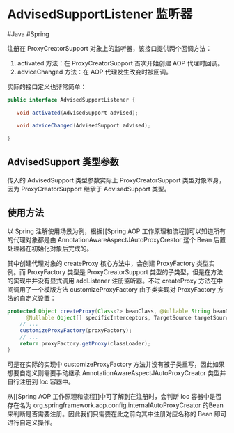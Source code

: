 # AdvisedSupportListener 监听器
#Java #Spring 

注册在 ProxyCreatorSupport 对象上的监听器，该接口提供两个回调方法：

1. activated 方法：在 ProxyCreatorSupport 首次开始创建 AOP 代理时回调。
2. adviceChanged 方法：在 AOP 代理发生改变时被回调。

实际的接口定义也非常简单：

```java
public interface AdvisedSupportListener {  
  
   void activated(AdvisedSupport advised);  
  
   void adviceChanged(AdvisedSupport advised);  
  
}
```

## AdvisedSupport 类型参数

传入的 AdvisedSupport 类型参数实际上 ProxyCreatorSupport 类型对象本身，因为 ProxyCreatorSupport 继承于 AdvisedSupport 类型。

## 使用方法

以 Spring 注解使用场景为例，根据[[Spring AOP 工作原理和流程]]可以知道所有的代理对象都是由 AnnotationAwareAspectJAutoProxyCreator 这个 Bean 后置处理器在初始化对象后完成的。

其中创建代理对象的 createProxy 核心方法中，会创建 ProxyFactory 类型实例。而 ProxyFactory 类型是 ProxyCreatorSupport 类型的子类型，但是在方法的实现中并没有显式调用 addListener 注册监听器。不过 createProxy 方法在中间调用了一个模版方法 customizeProxyFactory 由子类实现对 ProxyFactory 方法的自定义设置：

```java
protected Object createProxy(Class<?> beanClass, @Nullable String beanName,  
      @Nullable Object[] specificInterceptors, TargetSource targetSource) {
	// ...
	customizeProxyFactory(proxyFactory);
	// ...
	return proxyFactory.getProxy(classLoader);
}
```

可是在实际的实现中 customizeProxyFactory 方法并没有被子类重写，因此如果想要自定义则需要手动继承 AnnotationAwareAspectJAutoProxyCreator 类型并自行注册到 Ioc 容器中。

从[[Spring AOP 工作原理和流程]]中可了解到在注册时，会判断 Ioc 容器中是否存在名为 org.springframework.aop.config.internalAutoProxyCreator 的Bean来判断是否需要注册。因此我们只需要在此之前向其中注册对应名称的 Bean 即可进行自定义操作。



